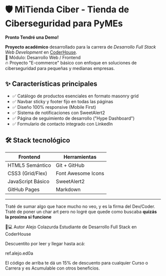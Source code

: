 # 🛡️ MiTienda Ciber - Tienda de Ciberseguridad para PyMEs

**Pronto Tendré una Demo!**

**Proyecto académico** desarrollado para la carrera de *Desarrollo Full Stack Web Development* en [CoderHouse](https://www.coderhouse.com/).  
📍 Módulo: Desarrollo Web / Frontend  
🔥 Proyecto "E-commerce" básico con enfoque en soluciones de ciberseguridad para pequeñas y medianas empresas.

## ✨ Características principales
- ✅ Catálogo de productos esenciales en formato masonry grid
- ✅ Navbar sticky y footer fijo en todas las páginas
- ✅ Diseño 100% responsive (Mobile First)
- ✅ Sistema de notificaciones con SweetAlert2
- ✅ Página de seguimiento de desarrollo ("Hype Dashboard")
- ✅ Formulario de contacto integrado con LinkedIn

## 🛠 Stack tecnológico
| Frontend          | Herramientas       |
|-------------------|--------------------|
| HTML5 Semántico   | Git + GitHub       |
| CSS3 (Grid/Flex)  | Font Awesome Icons |
| JavaScript Básico | SweetAlert2        |
| GitHub Pages      | Markdown           |
------------------------------------------

Traté de sumar algo que hace mucho no veo, y es la firma del Dev/Coder. Traté de poner un char art pero no logré que quede como buscaba **quizás la proxima si funcione**

👨💻 Autor
Alejo Colazurda
Estudiante de Desarrollo Full Stack en CoderHouse

Descuentito por leer y llegar hasta acá:

ref.alejo.ed0a

El código de arriba te dá un 15% de descuento para cualquier Curso o Carrera y es Acumulable con otros beneficios.
